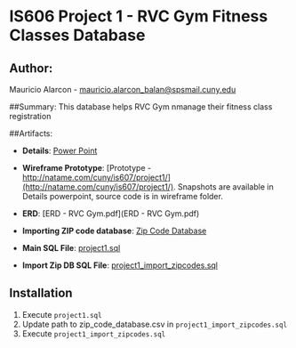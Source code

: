 
IS606 Project 1 - RVC Gym Fitness Classes Database
===================================
## Author: 
Mauricio Alarcon - <mauricio.alarcon_balan@spsmail.cuny.edu>


##Summary:
This database helps RVC Gym nmanage their fitness class registration

##Artifacts:
* **Details**: [Power Point](https://docs.google.com/presentation/d/1w5z3h6JoZAnH4UDiTxs2b3gL8mPV5IMibWcjKNCiSK0/edit?usp=sharing)

* **Wireframe Prototype**: [Prototype - http://natame.com/cuny/is607/project1/](http://natame.com/cuny/is607/project1/). Snapshots are available in Details powerpoint, source code is in wireframe folder.

* **ERD**: [ERD - RVC Gym.pdf](ERD - RVC Gym.pdf)

* **Importing ZIP code database**: [Zip Code Database](http://www.unitedstateszipcodes.org/zip-code-database/)

* **Main SQL File**: [project1.sql](project1.sql)
* **Import Zip DB SQL File**: [project1_import_zipcodes.sql](project1_import_zipcodes.sql)

## Installation

1. Execute `project1.sql`
2. Update path to zip_code_database.csv in `project1_import_zipcodes.sql`
3. Execute `project1_import_zipcodes.sql`

